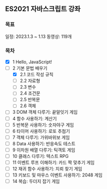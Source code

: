 ## ES2021 자바스크립트 강좌

### 목표

일정: 2023.1.3 ~ 1.13
동영상: 119개

### 목차

- [x] 1 Hello, JavaScript!
- [ ] 2 기본 문법 배우기
  - [x] 2.1 코드 작성 규칙
  - [ ] 2.2 자료형
  - [ ] 2.3 변수
  - [ ] 2.4 조건문
  - [ ] 2.5 반복문
  - [ ] 2.6 객체
- [ ] 3 DOM 객체 다루기: 끝말잇기 게임
- [ ] 4 함수 사용하기: 계산기
- [ ] 5 반복문 사용하기: 숫자야구 게임
- [ ] 6 타이머 사용하기: 로또 추첨기
- [ ] 7 객체 다루기: 가위바위보 게임
- [ ] 8 Data 사용하기: 반응속도 테스트
- [ ] 9 이차원 배열 다루기: 틱객토 게임
- [ ] 10 클래스 다루기: 텍스트 RPG
- [ ] 11 이벤트 루프 이해하기: 카드 짝 맞추기 게임
- [ ] 12 재귀 함수 사용하기: 지뢰 찾기 게임
- [ ] 13 키보드 및 마우스 이벤트 사용하기: 2048 게임
- [ ] 14 복습: 두더지 잡기 게임
